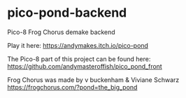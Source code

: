 # pico-pond-backend
Pico-8 Frog Chorus demake backend

Play it here: https://andymakes.itch.io/pico-pond

The Pico-8 part of this project can be found here: https://github.com/andymasteroffish/pico_pond_front

Frog Chorus was made by v buckenham & Viviane Schwarz
https://frogchorus.com/?pond=the_big_pond

